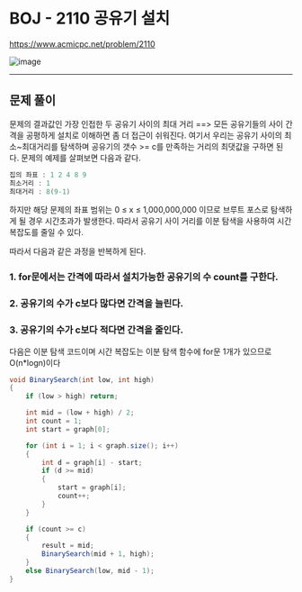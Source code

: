 # BOJ - 2110 공유기 설치

<https://www.acmicpc.net/problem/2110>

![image](https://user-images.githubusercontent.com/76749472/160222719-53ee9275-493a-4c51-9db5-097a2e654826.png)

<hr/>

## 문제 풀이
문제의 결과값인 가장 인접한 두 공유기 사이의 최대 거리 ==> 모든 공유기들의 사이 간격을 공평하게 설치로 이해하면 좀 더 접근이 쉬워진다.
여기서 우리는 공유기 사이의 최소~최대거리를 탐색하며 공유기의 갯수 >= c를 만족하는 거리의 최댓값을 구하면 된다.
문제의 예제를 살펴보면 다음과 같다.
```csharp
집의 좌표 : 1 2 4 8 9
최소거리 : 1
최대거리 : 8(9-1)
```

하지만 해당 문제의 좌표 범위는 0 ≤ x ≤ 1,000,000,000 이므로 브루트 포스로 탐색하게 될 경우 시간초과가 발생한다.
따라서 공유기 사이 거리를 이분 탐색을 사용하여 시간 복잡도를 줄일 수 있다.

따라서 다음과 같은 과정을 반복하게 된다.
### 1. for문에서는 간격에 따라서 설치가능한 공유기의 수 count를 구한다.
### 2. 공유기의 수가 c보다 많다면 간격을 늘린다.
### 3. 공유기의 수가 c보다 적다면 간격을 줄인다.

다음은 이분 탐색 코드이며 시간 복잡도는 이분 탐색 함수에 for문 1개가 있으므로 O(n*logn)이다
```csharp
void BinarySearch(int low, int high)
{
	if (low > high) return;

	int mid = (low + high) / 2;
	int count = 1;
	int start = graph[0];

	for (int i = 1; i < graph.size(); i++)
	{
		int d = graph[i] - start;
		if (d >= mid)
		{
			start = graph[i];
			count++;
		}
	}

	if (count >= c)
	{
		result = mid;
		BinarySearch(mid + 1, high);
	}
	else BinarySearch(low, mid - 1);
}
```
